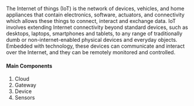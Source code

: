 The Internet of things (IoT) is the network of devices, vehicles, and home appliances that contain electronics, software, actuators, 
and connectivity which allows these things to connect, interact and exchange data.
IoT involves extending Internet connectivity beyond standard devices, such as desktops, laptops, smartphones and tablets, to any 
range of traditionally dumb or non-internet-enabled physical devices and everyday objects. Embedded with technology, these devices 
can communicate and interact over the Internet, and they can be remotely monitored and controlled.

#### Main Components

1. Cloud
2. Gateway
3. Device
4. Sensors
